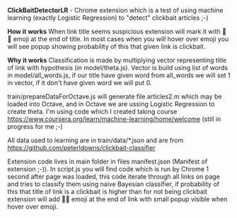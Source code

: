 **ClickBaitDetectorLR** - Chrome extension which is a test of using machine learning (exactly Logistic Regression) to "detect" clickbait articles ;-)

**How it works**
When link title seems suspicious extension will mark it with :poop::poop: emoji at the end of title.
In most cases when you will hover over emoji you will see popup showing probability of this that given link is clickbait.

**Why it works**
Classification is made by multiplying vector representing title of link with hypothesis (in model/theta.js).
Vector is build using list of words in model/all_words.js, if our title have given word from all_words we will set 1 in vector, if it don't have given word we will put 0.

train/prepareDataForOctave.js will generate file articles2.m which may be loaded into Octave, and in Octave we are ussing Logistic Regression to create theta.
I'm using code which I created taking course https://www.coursera.org/learn/machine-learning/home/welcome (still in progress for me ;-)

All data used to learning are in train/data/*.json and are from https://github.com/peterldowns/clickbait-classifier

Extension code lives in main folder in files manifest.json (Manifest of extension ;-)). In script.js you will find code which is run by Chrome 1 second after page was loaded, this code iterate through all links on page and tries to classify them using naive Bayesian classifier, if probability of this that title of link is a clickbait is higher than for not being clickbait extension will add :poop::poop: emoji at the end of link with small popup visible when hover over emoji.
